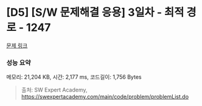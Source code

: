 # [D5] [S/W 문제해결 응용] 3일차 - 최적 경로 - 1247 

[문제 링크](https://swexpertacademy.com/main/code/problem/problemDetail.do?contestProbId=AV15OZ4qAPICFAYD) 

### 성능 요약

메모리: 21,204 KB, 시간: 2,177 ms, 코드길이: 1,756 Bytes



> 출처: SW Expert Academy, https://swexpertacademy.com/main/code/problem/problemList.do
